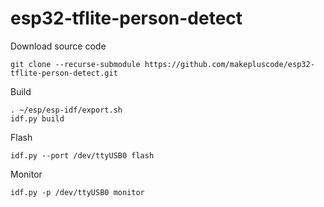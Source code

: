 # esp32-tflite-person-detect

Download source code
```
git clone --recurse-submodule https://github.com/makepluscode/esp32-tflite-person-detect.git
```

Build
```
. ~/esp/esp-idf/export.sh
idf.py build
```

Flash
```
idf.py --port /dev/ttyUSB0 flash
```

Monitor
```
idf.py -p /dev/ttyUSB0 monitor
```
